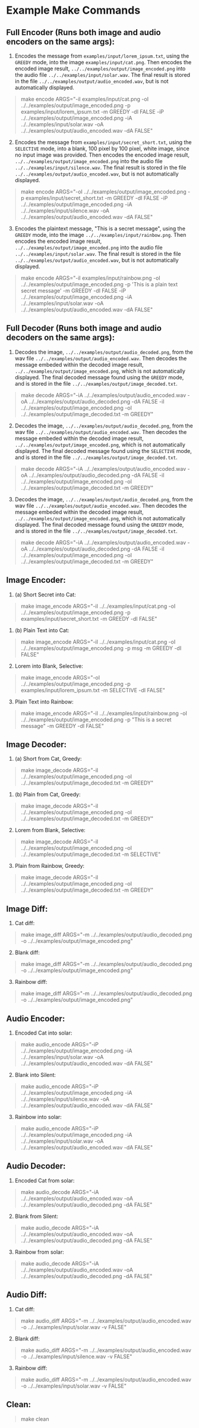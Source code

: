 # Example Make Commands

## Full Encoder (Runs both image and audio encoders on the same args):
1. Encodes the message from `examples/input/lorem_ipsum.txt`, using the `GREEDY` mode, into the image `examples/input/cat.png`. Then encodes the encoded image result, `../../examples/output/image_encoded.png` into the audio file `../../examples/input/solar.wav`. The final result is stored in the file `../../examples/output/audio_encoded.wav`, but is not automatically displayed.

> make encode ARGS="-iI examples/input/cat.png -oI ../../examples/output/image_encoded.png -p examples/input/lorem_ipsum.txt -m GREEDY -dI FALSE -iP ../../examples/output/image_encoded.png -iA ../../examples/input/solar.wav -oA ../../examples/output/audio_encoded.wav -dA FALSE"

2. Encodes the message from `examples/input/secret_short.txt`, using the `SELECTIVE` mode, into a blank, 100 pixel by 100 pixel, white image, since no input image was provided. Then encodes the encoded image result, `../../examples/output/image_encoded.png` into the audio file `../../examples/input/silence.wav`. The final result is stored in the file `../../examples/output/audio_encoded.wav`, but is not automatically displayed.

> make encode ARGS="-oI ../../examples/output/image_encoded.png -p examples/input/secret_short.txt -m GREEDY -dI FALSE -iP ../../examples/output/image_encoded.png -iA ../../examples/input/silence.wav -oA ../../examples/output/audio_encoded.wav -dA FALSE"

3. Encodes the plaintext message, "This is a secret message", using the `GREEDY` mode, into the image `../../examples/input/rainbow.png`. Then encodes the encoded image result, `../../examples/output/image_encoded.png` into the audio file `../../examples/input/solar.wav`. The final result is stored in the file `../../examples/output/audio_encoded.wav`, but is not automatically displayed.

> make encode ARGS="-iI examples/input/rainbow.png -oI ../../examples/output/image_encoded.png -p 'This is a plain text secret message' -m GREEDY -dI FALSE -iP ../../examples/output/image_encoded.png -iA ../../examples/input/solar.wav -oA ../../examples/output/audio_encoded.wav -dA FALSE"


## Full Decoder (Runs both image and audio decoders on the same args):
1. Decodes the image, `../../examples/output/audio_decoded.png`, from the wav file `../../examples/output/audio_encoded.wav`. Then decodes the message embeded within the decoded image result, `../../examples/output/image_encoded.png`, which is not automatically displayed. The final decoded message found using the `GREEDY` mode, and is stored in the file `../../examples/output/image_decoded.txt`.

> make decode ARGS="-iA ../../examples/output/audio_encoded.wav -oA ../../examples/output/audio_decoded.png -dA FALSE -iI ../../examples/output/image_encoded.png -oI ../../examples/output/image_decoded.txt -m GREEDY"

2. Decodes the image, `../../examples/output/audio_decoded.png`, from the wav file `../../examples/output/audio_encoded.wav`. Then decodes the message embeded within the decoded image result, `../../examples/output/image_encoded.png`, which is not automatically displayed. The final decoded message found using the `SELECTIVE` mode, and is stored in the file `../../examples/output/image_decoded.txt`.

> make decode ARGS="-iA ../../examples/output/audio_encoded.wav -oA ../../examples/output/audio_decoded.png -dA FALSE -iI ../../examples/output/image_encoded.png -oI ../../examples/output/image_decoded.txt -m GREEDY"


3. Decodes the image, `../../examples/output/audio_decoded.png`, from the wav file `../../examples/output/audio_encoded.wav`. Then decodes the message embeded within the decoded image result, `../../examples/output/image_encoded.png`, which is not automatically displayed. The final decoded message found using the `GREEDY` mode, and is stored in the file `../../examples/output/image_decoded.txt`.

> make decode ARGS="-iA ../../examples/output/audio_encoded.wav -oA ../../examples/output/audio_decoded.png -dA FALSE -iI ../../examples/output/image_encoded.png -oI ../../examples/output/image_decoded.txt -m GREEDY"


## Image Encoder:
1. (a) Short Secret into Cat:
> make image_encode ARGS="-iI ../../examples/input/cat.png -oI ../../examples/output/image_encoded.png -p examples/input/secret_short.txt -m GREEDY -dI FALSE"

1. (b) Plain Text into Cat:
> make image_encode ARGS="-iI ../../examples/input/cat.png -oI ../../examples/output/image_encoded.png -p msg -m GREEDY -dI FALSE"

2. Lorem into Blank, Selective:
> make image_encode ARGS="-oI ../../examples/output/image_encoded.png -p examples/input/lorem_ipsum.txt -m SELECTIVE -dI FALSE"

3. Plain Text into Rainbow:
> make image_encode ARGS="-iI ../../examples/input/rainbow.png -oI ../../examples/output/image_encoded.png -p "This is a secret message" -m GREEDY -dI FALSE"


## Image Decoder:
1. (a) Short from Cat, Greedy:
> make image_decode ARGS="-iI ../../examples/output/image_encoded.png -oI ../../examples/output/image_decoded.txt -m GREEDY"

1. (b) Plain from Cat, Greedy:
> make image_decode ARGS="-iI ../../examples/output/image_encoded.png -oI ../../examples/output/image_decoded.txt -m GREEDY"

2. Lorem from Blank, Selective:
> make image_decode ARGS="-iI ../../examples/output/image_encoded.png -oI ../../examples/output/image_decoded.txt -m SELECTIVE"

3. Plain from Rainbow, Greedy:
> make image_decode ARGS="-iI ../../examples/output/image_encoded.png -oI ../../examples/output/image_decoded.txt -m GREEDY"


## Image Diff:
1. Cat diff:
> make image_diff ARGS="-m ../../examples/output/audio_decoded.png -o ../../examples/output/image_encoded.png"

2. Blank diff:
> make image_diff ARGS="-m ../../examples/output/audio_decoded.png -o ../../examples/output/image_encoded.png"

3. Rainbow diff:
> make image_diff ARGS="-m ../../examples/output/audio_decoded.png -o ../../examples/output/image_encoded.png"


## Audio Encoder:
1. Encoded Cat into solar:
> make audio_encode ARGS="-iP ../../examples/output/image_encoded.png -iA ../../examples/input/solar.wav -oA ../../examples/output/audio_encoded.wav -dA FALSE"

2. Blank into Silent:
> make audio_encode ARGS="-iP ../../examples/output/image_encoded.png -iA ../../examples/input/silence.wav -oA ../../examples/output/audio_encoded.wav -dA FALSE"

3. Rainbow into solar:
> make audio_encode ARGS="-iP ../../examples/output/image_encoded.png -iA ../../examples/input/solar.wav -oA ../../examples/output/audio_encoded.wav -dA FALSE"


## Audio Decoder:
1. Encoded Cat from solar:
> make audio_decode ARGS="-iA ../../examples/output/audio_encoded.wav -oA ../../examples/output/audio_decoded.png -dA FALSE"

2. Blank from Silent:
> make audio_decode ARGS="-iA ../../examples/output/audio_encoded.wav -oA ../../examples/output/audio_decoded.png -dA FALSE"

3. Rainbow from solar:
> make audio_decode ARGS="-iA ../../examples/output/audio_encoded.wav -oA ../../examples/output/audio_decoded.png -dA FALSE"


## Audio Diff:
1. Cat diff:
> make audio_diff ARGS="-m ../../examples/output/audio_encoded.wav -o ../../examples/input/solar.wav -v FALSE"

2. Blank diff:
> make audio_diff ARGS="-m ../../examples/output/audio_encoded.wav -o ../../examples/input/silence.wav -v FALSE"

3. Rainbow diff:
> make audio_diff ARGS="-m ../../examples/output/audio_encoded.wav -o ../../examples/input/solar.wav -v FALSE"


## Clean:
> make clean
